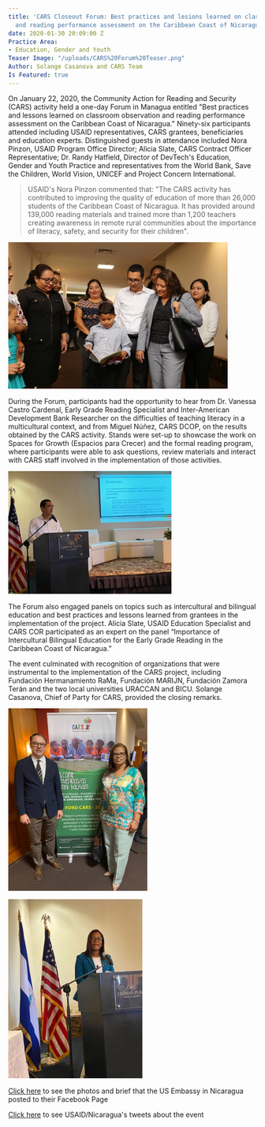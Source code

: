 ```yaml
---
title: 'CARS Closeout Forum: Best practices and lesions learned on classroom observation
  and reading performance assessment on the Caribbean Coast of Nicaragua'
date: 2020-01-30 20:09:00 Z
Practice Area:
- Education, Gender and Youth
Teaser Image: "/uploads/CARS%20Forum%20Teaser.png"
Author: Solange Casanova and CARS Team
Is Featured: true
---
```


On January 22, 2020, the Community Action for Reading and Security (CARS) activity held a one-day Forum in Managua entitled "Best practices and lessons learned on classroom observation and reading performance assessment on the Caribbean Coast of Nicaragua." Ninety-six participants attended including USAID representatives, CARS grantees, beneficiaries and education experts. Distinguished guests in attendance included Nora Pinzon, USAID Program Office Director; Alicia Slate, CARS Contract Officer Representative; Dr. Randy Hatfield, Director of DevTech's Education, Gender and Youth Practice and representatives from the World Bank, Save the Children, World Vision, UNICEF and Project Concern International. 

> USAID's Nora Pinzon commented that:
"The CARS activity has contributed to improving the quality of education of more than 26,000 students of the Caribbean Coast of Nicaragua. It has provided around 139,000 reading materials and trained more than 1,200 teachers creating awareness in remote rural communities about the importance of literacy, safety, and security for their children".

![CARS Forum 1.png](/uploads/CARS%20Forum%201.png)


During the Forum, participants had the opportunity to hear from Dr. Vanessa Castro Cardenal, Early Grade Reading Specialist and Inter-American Development Bank Researcher on the difficulties of teaching literacy in a multicultural context, and from Miguel Núñez, CARS DCOP, on the results obtained by the CARS activity. Stands were set-up to showcase the work on Spaces for Growth (Espacios para Crecer) and the formal reading program, where participants were able to ask questions, review materials and interact with CARS staff involved in the implementation of those activities. 

![CARS Forum 2.png](/uploads/CARS%20Forum%202.png)

The Forum also engaged panels on topics such as intercultural and bilingual education and best practices and lessons learned from grantees in the implementation of the project. Alicia Slate, USAID Education Specialist and CARS COR participated as an expert on the panel “Importance of Intercultural Bilingual Education for the Early Grade Reading in the Caribbean Coast of Nicaragua.”

The event culminated with recognition of organizations that were instrumental to the implementation of the CARS project, including Fundación Hermanamiento RaMa, Fundación MARIJN, Fundación Zamora Terán and the two local universities URACCAN and BICU. Solange Casanova, Chief of Party for CARS, provided the closing remarks. 

![CARS Forum 3.png](/uploads/CARS%20Forum%203.png)

![CARS Forum 4.png](/uploads/CARS%20Forum%204.png)

[Click here](https://www.facebook.com/73006545785/posts/10157879993430786/) to see the photos and brief that the US Embassy in Nicaragua posted to their Facebook Page

[Click here](https://twitter.com/USAIDNicaragua/status/1220466268140195840?s=20) to see USAID/Nicaragua's tweets about the event

